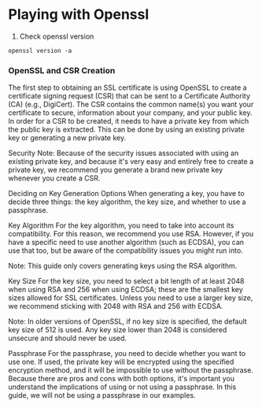 # Playing with Openssl

1. Check openssl version
```
openssl version -a
```

### OpenSSL and CSR Creation
The first step to obtaining an SSL certificate is using OpenSSL to create a certificate signing request (CSR) that can be sent to a Certificate Authority (CA) (e.g., DigiCert). The CSR contains the common name(s) you want your certificate to secure, information about your company, and your public key. In order for a CSR to be created, it needs to have a private key from which the public key is extracted. This can be done by using an existing private key or generating a new private key.

Security Note: Because of the security issues associated with using an existing private key, and because it's very easy and entirely free to create a private key, we recommend you generate a brand new private key whenever you create a CSR.

Deciding on Key Generation Options
When generating a key, you have to decide three things: the key algorithm, the key size, and whether to use a passphrase.

Key Algorithm
For the key algorithm, you need to take into account its compatibility. For this reason, we recommend you use RSA. However, if you have a specific need to use another algorithm (such as ECDSA), you can use that too, but be aware of the compatibility issues you might run into.

Note: This guide only covers generating keys using the RSA algorithm.

Key Size
For the key size, you need to select a bit length of at least 2048 when using RSA and 256 when using ECDSA; these are the smallest key sizes allowed for SSL certificates. Unless you need to use a larger key size, we recommend sticking with 2048 with RSA and 256 with ECDSA.

Note: In older versions of OpenSSL, if no key size is specified, the default key size of 512 is used. Any key size lower than 2048 is considered unsecure and should never be used.

Passphrase
For the passphrase, you need to decide whether you want to use one. If used, the private key will be encrypted using the specified encryption method, and it will be impossible to use without the passphrase. Because there are pros and cons with both options, it's important you understand the implications of using or not using a passphrase. In this guide, we will not be using a passphrase in our examples.
